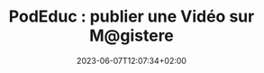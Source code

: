 ---
title: "PodEduc : publier une Vidéo sur M@gistere"
date: 2023-06-07T12:07:34+02:00
draft: false
urlvideo: "https://podeduc.apps.education.fr/tutoriels-pod-educ/video/0082-publier-une-video-dans-un-parcours-mgistere/"
pdf: "TutoPdf_PublierUneVideoDansMagistere.pdf"
poidspdf: "1,16 Mo"
icone: "bi bi-share"
---